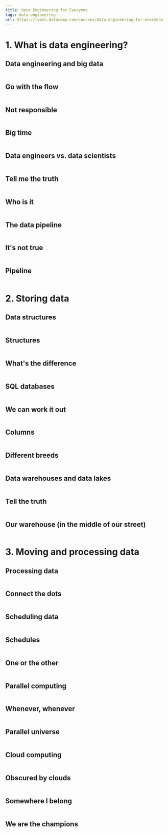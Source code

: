 ```yaml
---
title: Data Engineering for Everyone
tags: data-engineering
url: https://learn.datacamp.com/courses/data-engineering-for-everyone
---
```


# 1. What is data engineering?
## Data engineering and big data
```python

```

## Go with the flow
```python

```

## Not responsible
```python

```

## Big time
```python

```

## Data engineers vs. data scientists
```python

```

## Tell me the truth
```python

```

## Who is it
```python

```

## The data pipeline
```python

```

## It's not true
```python

```

## Pipeline
```python

```




# 2. Storing data
## Data structures
```python

```

## Structures
```python

```

## What's the difference
```python

```

## SQL databases
```python

```

## We can work it out
```python

```

## Columns
```python

```

## Different breeds
```python

```

## Data warehouses and data lakes
```python

```

## Tell the truth
```python

```

## Our warehouse (in the middle of our street)
```python

```




# 3. Moving and processing data
## Processing data
```python

```

## Connect the dots
```python

```

## Scheduling data
```python

```

## Schedules
```python

```

## One or the other
```python

```

## Parallel computing
```python

```

## Whenever, whenever
```python

```

## Parallel universe
```python

```

## Cloud computing
```python

```

## Obscured by clouds
```python

```

## Somewhere I belong
```python

```

## We are the champions
```python

```
